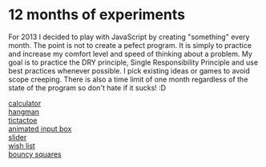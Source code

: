 12 months of experiments
========================

For 2013 I decided to play with JavaScript by creating "something" every month.
The point is not to create a pefect program. It is simply to practice and increase my comfort level and speed of thinking about a problem.
My goal is to practice the DRY principle, Single Responsibility Principle and use best practices whenever possible.
I pick existing ideas or games to avoid scope creeping.
There is also a time limit of one month regardless of the state of the program so don't hate if it sucks! :D

<a href="http://malena.github.com/javascript-experiments/calculator/" target="_blank">calculator</a><br>
<a href="http://malena.github.com/javascript-experiments/hangman/" target="_blank">hangman</a><br>
<a href="http://malena.github.com/javascript-experiments/tictactoe/" target="_blank">tictactoe</a><br>
<a href="http://malena.github.com/javascript-experiments/animated_input_box/" target="_blank">animated input box</a><br>
<a href="http://malena.github.com/javascript-experiments/slider/" target="_blank">slider</a><br>
<a href="http://malena.github.com/javascript-experiments/cookies/" target="_blank">wish list</a><br>
<a href="http://malena.github.com/javascript-experiments/bouncy_squares/" target="_blank">bouncy squares</a><br>

